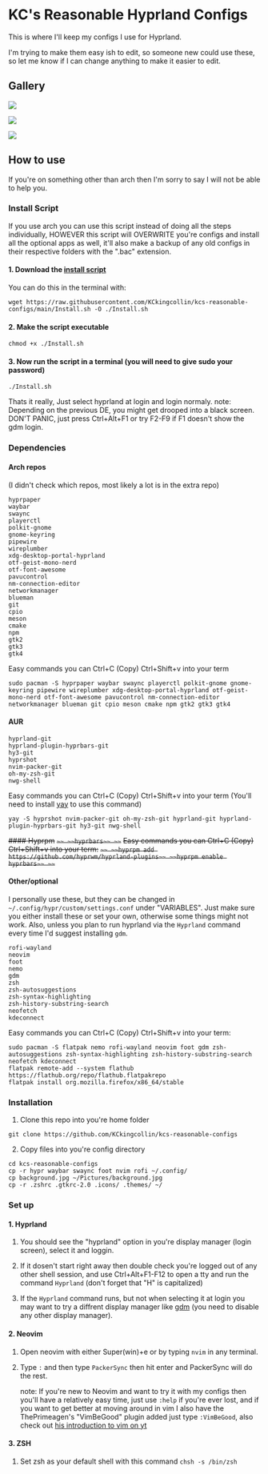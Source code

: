 # KC's Reasonable Hyprland Configs
This is where I'll keep my configs I use for Hyprland.

I'm trying to make them easy ish to edit, so someone new could use these, so let me know if I can change anything to make it easier to edit.

## Gallery

![](https://raw.githubusercontent.com/KCkingcollin/kcs-reasonable-configs/main/Preview-1.png)

![](https://raw.githubusercontent.com/KCkingcollin/kcs-reasonable-configs/main/Preview-2.png)

![](https://raw.githubusercontent.com/KCkingcollin/kcs-reasonable-configs/main/Preview-3.png)

## How to use
If you're on something other than arch then I'm sorry to say I will not be able to help you.

### Install Script

If you use arch you can use this script instead of doing all the steps individually, HOWEVER this script will OVERWRITE you're configs and install all the optional apps as well, it'll also make a backup of any old configs in their respective folders with the ".bac" extension.
#### 1. Download the [install script](https://github.com/KCkingcollin/kcs-reasonable-configs/blob/main/Install.sh)

You can do this in the terminal with:

```
wget https://raw.githubusercontent.com/KCkingcollin/kcs-reasonable-configs/main/Install.sh -O ./Install.sh
```

#### 2. Make the script executable

```
chmod +x ./Install.sh
```

#### 3. Now run the script in a terminal (you will need to give sudo your password)

```
./Install.sh
```


Thats it really, Just select hyprland at login and login normaly.
note: Depending on the previous DE, you might get drooped into a black screen. DON'T PANIC, just press Ctrl+Alt+F1 or try F2-F9 if F1 doesn't show the gdm login.

### Dependencies
#### Arch repos
(I didn't check which repos, most likely a lot is in the extra repo)
```
hyprpaper
waybar
swaync
playerctl
polkit-gnome
gnome-keyring
pipewire
wireplumber
xdg-desktop-portal-hyprland
otf-geist-mono-nerd
otf-font-awesome
pavucontrol
nm-connection-editor
networkmanager
blueman
git
cpio
meson
cmake
npm
gtk2
gtk3
gtk4
```
Easy commands you can Ctrl+C (Copy) Ctrl+Shift+v into your term
```
sudo pacman -S hyprpaper waybar swaync playerctl polkit-gnome gnome-keyring pipewire wireplumber xdg-desktop-portal-hyprland otf-geist-mono-nerd otf-font-awesome pavucontrol nm-connection-editor networkmanager blueman git cpio meson cmake npm gtk2 gtk3 gtk4
```


#### AUR
```
hyprland-git
hyprland-plugin-hyprbars-git
hy3-git
hyprshot
nvim-packer-git
oh-my-zsh-git
nwg-shell
```

Easy commands you can Ctrl+C (Copy) Ctrl+Shift+v into your term
(You'll need to install [yay](https://github.com/Jguer/yay) to use this command)
```
yay -S hyprshot nvim-packer-git oh-my-zsh-git hyprland-git hyprland-plugin-hyprbars-git hy3-git nwg-shell
```

~~#### Hyprpm~~ 
~~```~~
~~hyprbars~~
~~```~~
~~Easy commands you can Ctrl+C (Copy) Ctrl+Shift+v into your term:~~
~~```~~
~~hyprpm add https://github.com/hyprwm/hyprland-plugins~~
~~hyprpm enable hyprbars~~
~~```~~


#### Other/optional
I personally use these, but they can be changed in ``~/.config/hypr/custom/settings.conf`` under "VARIABLES".
Just make sure you either install these or set your own, otherwise some things might not work.
Also, unless you plan to run hyprland via the ``Hyprland`` command every time I'd suggest installing ``gdm``.
```
rofi-wayland
neovim
foot
nemo
gdm
zsh
zsh-autosuggestions
zsh-syntax-highlighting
zsh-history-substring-search
neofetch
kdeconnect
```
Easy commands you can Ctrl+C (Copy) Ctrl+Shift+v into your term:
```
sudo pacman -S flatpak nemo rofi-wayland neovim foot gdm zsh-autosuggestions zsh-syntax-highlighting zsh-history-substring-search neofetch kdeconnect
flatpak remote-add --system flathub https://flathub.org/repo/flathub.flatpakrepo
flatpak install org.mozilla.firefox/x86_64/stable
```

### Installation

1. Clone this repo into you're home folder
```
git clone https://github.com/KCkingcollin/kcs-reasonable-configs
```

2. Copy files into you're config directory
```
cd kcs-reasonable-configs
cp -r hypr waybar swaync foot nvim rofi ~/.config/
cp background.jpg ~/Pictures/background.jpg
cp -r .zshrc .gtkrc-2.0 .icons/ .themes/ ~/
```

### Set up

#### 1. Hyprland
1. You should see the "hyprland" option in you're display manager (login screen), select it and loggin.

2. If it dosen't start right away then double check you're logged out of any other shell session, and use Ctrl+Alt+F1-F12 to open a tty and run the command ``Hyprland`` (don't forget that "H" is capitalized)

3. If the ``Hyprland`` command runs, but not when selecting it at login you may want to try a diffrent display manager like [gdm](https://wiki.archlinux.org/title/Display_manager#Loading_the_display_manager) (you need to disable any other display manager).
#### 2. Neovim
1. Open neovim with either Super(win)+e or by typing ``nvim`` in any terminal.

2. Type ``:`` and then type ``PackerSync`` then hit enter and PackerSync will do the rest.

    note: If you're new to Neovim and want to try it with my configs then you'll have a relatively easy time, just use ``:help`` if you're ever lost, and if you want to get better at moving around in vim I also have the ThePrimeagen's "VimBeGood" plugin added just type ``:VimBeGood``, also check out [his introduction to vim on yt](https://youtube.com/playlist?list=PLm323Lc7iSW_wuxqmKx_xxNtJC_hJbQ7R&si=ytzhuJLDkFTVtJi3)

#### 3. ZSH
1. Set zsh as your default shell with this command ``chsh -s /bin/zsh``
